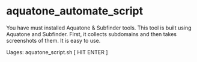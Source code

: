 # aquatone_automate_script
You have must installed Aquatone & Subfinder tools.
This tool is built using Aquatone and Subfinder. First, it collects subdomains and then takes screenshots of them. It is easy to use.

Uages: aquatone_script.sh [ HIT ENTER ]
